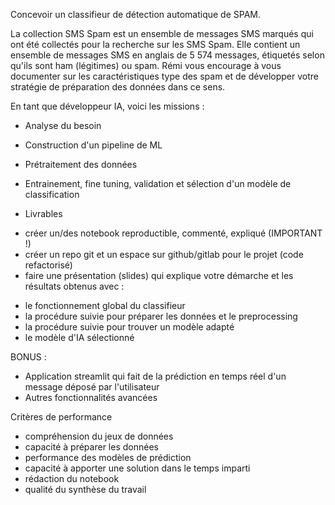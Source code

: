 Concevoir un classifieur de détection automatique de SPAM.

La collection SMS Spam est un ensemble de messages SMS marqués qui ont été collectés pour la recherche sur les SMS Spam. Elle contient un ensemble de messages SMS en anglais de 5 574 messages, étiquetés selon qu'ils sont ham (légitimes) ou spam.
Rémi vous encourage à vous documenter sur les caractéristiques type des spam et de développer votre stratégie de préparation des données dans ce sens.

En tant que développeur IA, voici les missions :
- Analyse du besoin
- Construction d'un pipeline de ML
- Prétraitement des données
- Entrainement, fine tuning, validation et sélection d'un modèle de classification

- Livrables

* créer un/des notebook reproductible, commenté, expliqué (IMPORTANT !)
* créer un repo git et un espace sur github/gitlab pour le projet (code refactorisé)
* faire une présentation (slides) qui explique votre démarche et les résultats obtenus avec :
- le fonctionnement global du classifieur
- la procédure suivie pour préparer les données et le preprocessing
- la procédure suivie pour trouver un modèle adapté
- le modèle d'IA sélectionné

BONUS :
* Application streamlit qui fait de la prédiction en temps réel d'un message déposé par l'utilisateur
* Autres fonctionnalités avancées

Critères de performance

- compréhension du jeux de données
- capacité à préparer les données
- performance des modèles de prédiction
- capacité à apporter une solution dans le temps imparti
- rédaction du notebook
- qualité du synthèse du travail
